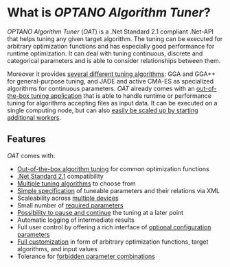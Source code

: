 # What is _OPTANO Algorithm Tuner_?
_OPTANO Algorithm Tuner_ (*OAT*) is a .Net Standard 2.1 compliant .Net-API that helps tuning any given target algorithm. The tuning can be executed for arbitrary optimization functions and has especially good performance for runtime optimization. It can deal with tuning continuous, discrete and categorical parameters and is able to consider relationships between them.

Moreover it provides [several different tuning algorithms](algorithms.md): GGA and GGA++ for general-purpose tuning, and JADE and active CMA-ES as specialized algorithms for continuous parameters. *OAT* already comes with an [out-of-the-box tuning application](basic_usage.md) that is able to handle runtime or performance tuning for algorithms accepting files as input data. It can be executed on a single computing node, but can also [easily be scaled up by starting additional workers](distributed.md).

## Features

*OAT* comes with:

- [Out-of-the-box algorithm tuning](basic_usage.md) for common optimization functions
- [.Net Standard 2.1](https://docs.microsoft.com/dotnet/standard/net-standard) compatibility
- [Multiple tuning algorithms](algorithms.md) to choose from
- [Simple specification](basic_usage.md#xml) of tuneable parameters and their relations via XML
- Scaleability across [multiple devices](distributed.md)
- Small number of [required parameters](parameters.md#required)
- [Possibility to pause and continue](statusdump.md) the tuning at a later point
- Automatic logging of intermediate results
- Full user control by offering a rich interface of [optional configuration parameters](parameters.md)
- [Full customization](../developerDoc/advanced.md) in form of arbitrary optimization functions, target algorithms, and input values
- Tolerance for [forbidden parameter combinations](../developerDoc/advanced.md#genomeBuilder)